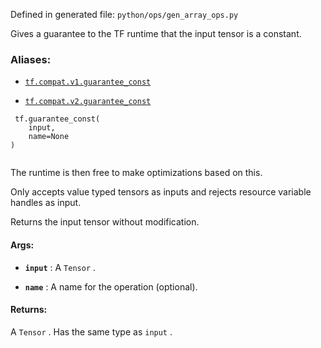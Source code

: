 Defined in generated file:  `python/ops/gen_array_ops.py` 

Gives a guarantee to the TF runtime that the input tensor is a constant.



### Aliases:

- [ `tf.compat.v1.guarantee_const` ](/api_docs/python/tf/guarantee_const)

- [ `tf.compat.v2.guarantee_const` ](/api_docs/python/tf/guarantee_const)



```
 tf.guarantee_const(
    input,
    name=None
)
 
```

The runtime is then free to make optimizations based on this.

Only accepts value typed tensors as inputs and rejects resource variable handles
as input.

Returns the input tensor without modification.



#### Args:

- **`input`** : A  `Tensor` .

- **`name`** : A name for the operation (optional).



#### Returns:
A  `Tensor` . Has the same type as  `input` .

